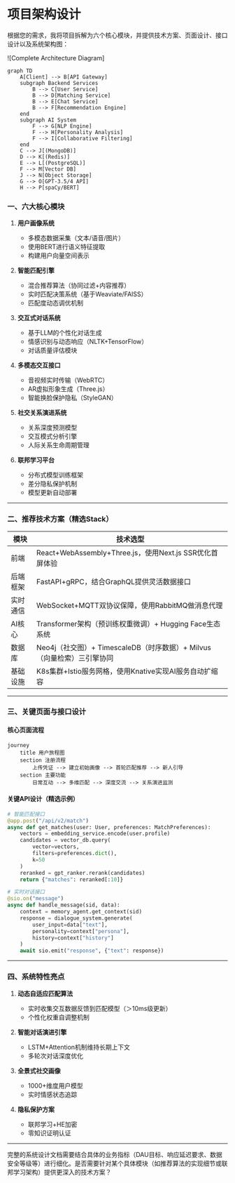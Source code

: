 # 项目架构设计

根据您的需求，我将项目拆解为六个核心模块，并提供技术方案、页面设计、接口设计以及系统架构图：

![Complete Architecture Diagram]
```mermaid
graph TD
    A[Client] --> B[API Gateway]
    subgraph Backend Services
        B --> C[User Service]
        B --> D[Matching Service]
        B --> E[Chat Service]
        B --> F[Recommendation Engine]
    end
    subgraph AI System
        F --> G[NLP Engine]
        F --> H[Personality Analysis]
        F --> I[Collaborative Filtering]
    end
    C --> J[(MongoDB)]
    D --> K[(Redis)]
    E --> L[(PostgreSQL)]
    F --> M[Vector DB]
    J --> N[Object Storage]
    G --> O[GPT-3.5/4 API]
    H --> P[spaCy/BERT]
```

### 一、六大核心模块
1. **用户画像系统**
   - 多模态数据采集（文本/语音/图片）
   - 使用BERT进行语义特征提取
   - 构建用户向量空间表示

2. **智能匹配引擎**
   - 混合推荐算法（协同过滤+内容推荐）
   - 实时匹配决策系统（基于Weaviate/FAISS）
   - 匹配度动态调优机制

3. **交互式对话系统**
   - 基于LLM的个性化对话生成
   - 情感识别与动态响应（NLTK+TensorFlow）
   - 对话质量评估模块

4. **多模态交互接口**
   - 音视频实时传输（WebRTC）
   - AR虚拟形象生成（Three.js）
   - 智能换脸保护隐私（StyleGAN）

5. **社交关系演进系统**
   - 关系深度预测模型
   - 交互模式分析引擎
   - 人际关系生命周期管理

6. **联邦学习平台**
   - 分布式模型训练框架
   - 差分隐私保护机制
   - 模型更新自动部署

---

### 二、推荐技术方案（精选Stack）
| 模块           | 技术选型                                                                 |
|----------------|--------------------------------------------------------------------------|
| 前端           | React+WebAssembly+Three.js，使用Next.js SSR优化首屏体验                    |
| 后端框架       | FastAPI+gRPC，结合GraphQL提供灵活数据接口                                  |
| 实时通信       | WebSocket+MQTT双协议保障，使用RabbitMQ做消息代理                           |
| AI核心         | Transformer架构（预训练权重微调）+ Hugging Face生态系统                    |
| 数据库         | Neo4j（社交图）+ TimescaleDB（时序数据）+ Milvus（向量检索）三引擎协同       |
| 基础设施       | K8s集群+Istio服务网格，使用Knative实现AI服务自动扩缩容                      |

---

### 三、关键页面与接口设计
#### 核心页面流程
```mermaid
journey
    title 用户旅程图
    section 注册流程
        上传凭证 --> 建立初始画像 --> 首轮匹配推荐 --> 新人引导
    section 主要功能
        日常互动 --> 多维匹配 --> 深度交流 --> 关系演进监测
```

#### 关键API设计（精选示例）
```python
# 智能匹配接口
@app.post("/api/v2/match")
async def get_matches(user: User, preferences: MatchPreferences):
    vectors = embedding_service.encode(user.profile)
    candidates = vector_db.query(
        vector=vectors,
        filters=preferences.dict(),
        k=50
    )
    reranked = gpt_ranker.rerank(candidates)
    return {"matches": reranked[:10]}

# 实时对话接口
@sio.on("message")
async def handle_message(sid, data):
    context = memory_agent.get_context(sid)
    response = dialogue_system.generate(
        user_input=data["text"],
        personality=context["persona"],
        history=context["history"]
    )
    await sio.emit("response", {"text": response})
```

---

### 四、系统特性亮点
1. **动态自适应匹配算法**
   - 实时收集交互数据反馈到匹配模型（＞10ms级更新）
   - 个性化权重自调整机制

2. **智能对话演进引擎**
   - LSTM+Attention机制维持长期上下文
   - 多轮次对话深度优化

3. **全景式社交画像**
   - 1000+维度用户模型
   - 实时情感状态追踪

4. **隐私保护方案**
   - 联邦学习+HE加密
   - 零知识证明认证

---

完整的系统设计文档需要结合具体的业务指标（DAU目标、响应延迟要求、数据安全等级等）进行细化。是否需要针对某个具体模块（如推荐算法的实现细节或联邦学习架构）提供更深入的技术方案？